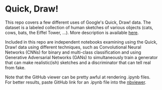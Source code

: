 # Quick, Draw!

This repo covers a few different uses of Google's Quick, Draw! data.  The dataset is a labeled collection of human sketches of various objects (cats, cows, bats, the Eiffel Tower, ...).  More description is available [here](https://quickdraw.withgoogle.com/data). 

Included in this repo are independent notebooks examining using the Quick, Draw! data using different techniques, such as Convolutional Neural Networks (CNNs) for binary and multi-class classification and using Generative Adversarial Networks (GANs) to simultaneously train a generator that can make realistic(ish) sketches and a discriminator that can tell real from fake.

Note that the GitHub viewer can be pretty awful at rendering .ipynb files.  For better results, paste GitHub link for an .ipynb file into the [nbviewer](https://nbviewer.jupyter.org/).
